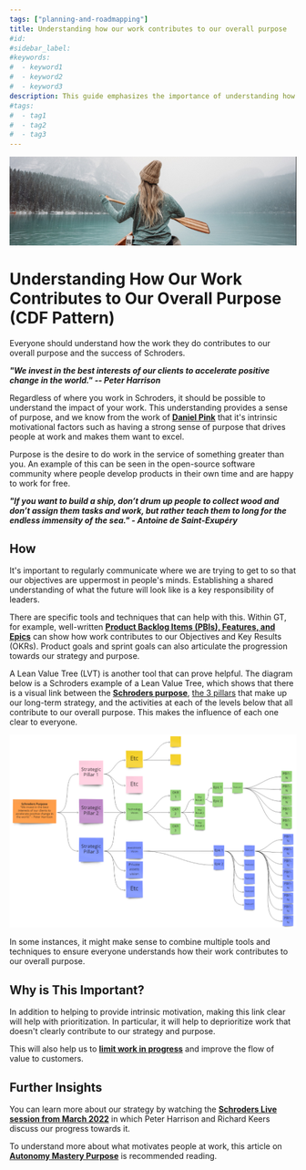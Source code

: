 ```yaml
---
tags: ["planning-and-roadmapping"]
title: Understanding how our work contributes to our overall purpose
#id:
#sidebar_label:
#keywords:
#  - keyword1
#  - keyword2
#  - keyword3
description: This guide emphasizes the importance of understanding how individual work contributes to Schroders' overall purpose, enhancing motivation through intrinsic factors like purpose. It highlights tools such as Product Backlog Items, Lean Value Trees, and strategic communication to align personal objectives with company goals, improving prioritization and value delivery.
#tags:
#  - tag1
#  - tag2
#  - tag3
---
```



![Image Description](Understanding%20how%20our%20work%20contributes%20to%20our%20overall%20purpose_media/media/image1.jpeg)

# Understanding How Our Work Contributes to Our Overall Purpose (CDF Pattern)



Everyone should understand how the work they do contributes to our overall purpose and the success of Schroders.

***"We invest in the best interests of our clients to accelerate positive change in the world." -- Peter Harrison***

Regardless of where you work in Schroders, it should be possible to understand the impact of your work. This understanding provides a sense of purpose, and we know from the work of [**Daniel Pink**](https://www.danpink.com/books/) that it's intrinsic motivational factors such as having a strong sense of purpose that drives people at work and makes them want to excel.

Purpose is the desire to do work in the service of something greater than you. An example of this can be seen in the open-source software community where people develop products in their own time and are happy to work for free.

***"If you want to build a ship, don’t drum up people to collect wood and don’t assign them tasks and work, but rather teach them to long for the endless immensity of the sea." - Antoine de Saint-Exupéry***

## How

It's important to regularly communicate where we are trying to get to so that our objectives are uppermost in people's minds. Establishing a shared understanding of what the future will look like is a key responsibility of leaders.

There are specific tools and techniques that can help with this. Within GT, for example, well-written [**Product Backlog Items (PBIs), Features, and Epics**](https://schroders365eur.sharepoint.com/sites/myschroders/content/Pages/CorporatePages/cA5DcI8h54ye17yXUNla6w/388a414f-4b39-4a75-85ba-621264a4b949.aspx) can show how work contributes to our Objectives and Key Results (OKRs). Product goals and sprint goals can also articulate the progression towards our strategy and purpose.

A Lean Value Tree (LVT) is another tool that can prove helpful. The diagram below is a Schroders example of a Lean Value Tree, which shows that there is a visual link between the [**Schroders purpose**](https://schroders365eur.sharepoint.com/sites/myschroders/content/Pages/CorporatePages/hyuUry4Wj7I65ADAOxSxiQ/a3dfd1a3-aa12-4b88-8de4-b1ab90ead7b5.aspx), [the 3 pillars](https://schroders365eur.sharepoint.com/sites/myschroders/content/Pages/CorporatePages/wd7BlAYz4d0OEeldZNFQyA/06d388ac-7a70-492d-9da1-56bd357de16c.aspx) that make up our long-term strategy, and the activities at each of the levels below that all contribute to our overall purpose. This makes the influence of each one clear to everyone.

![Lean Value Tree Example](Understanding%20how%20our%20work%20contributes%20to%20our%20overall%20purpose_media/media/image2.png)

In some instances, it might make sense to combine multiple tools and techniques to ensure everyone understands how their work contributes to our overall purpose.

## Why is This Important?

In addition to helping to provide intrinsic motivation, making this link clear will help with prioritization. In particular, it will help to deprioritize work that doesn't clearly contribute to our strategy and purpose.

This will also help us to [**limit work in progress**](https://schroders365eur.sharepoint.com/sites/myschroders/content/Pages/CorporatePages/cA5DcI8h54ye17yXUNla6w/8f28ec5a-7b86-4fbc-bdf4-9d61c142d1bf.aspx) and improve the flow of value to customers.

## Further Insights

You can learn more about our strategy by watching the [**Schroders Live session from March 2022**](https://schroders365eur.sharepoint.com/sites/myschroders/content/Pages/CorporatePages/wd7BlAYz4d0OEeldZNFQyA/06d388ac-7a70-492d-9da1-56bd357de16c.aspx) in which Peter Harrison and Richard Keers discuss our progress towards it.

To understand more about what motivates people at work, this article on [**Autonomy Mastery Purpose**](https://toggl.com/blog/autonomy-mastery-purpose#:~:text=Finally%2C%20we%20have%20%E2%80%9Cpurpose%E2%80%9D,work%20towards%20something%20that%20matters) is recommended reading.




